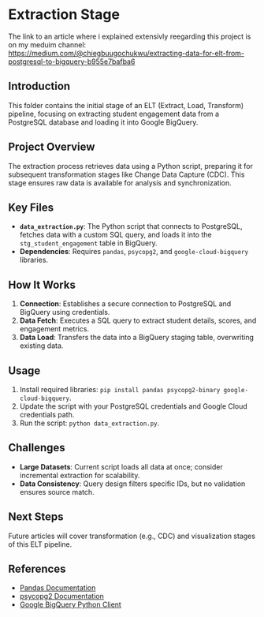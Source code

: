 # Extraction Stage
The link to an article where i explained extensivly reegarding this project is on my meduim channel:
https://medium.com/@chiegbuugochukwu/extracting-data-for-elt-from-postgresql-to-bigquery-b955e7bafba6

## Introduction
This folder contains the initial stage of an ELT (Extract, Load, Transform) pipeline, focusing on extracting student engagement data from a PostgreSQL database and loading it into Google BigQuery.

## Project Overview
The extraction process retrieves data using a Python script, preparing it for subsequent transformation stages like Change Data Capture (CDC). This stage ensures raw data is available for analysis and synchronization.

## Key Files
- **`data_extraction.py`**: The Python script that connects to PostgreSQL, fetches data with a custom SQL query, and loads it into the `stg_student_engagement` table in BigQuery.
- **Dependencies**: Requires `pandas`, `psycopg2`, and `google-cloud-bigquery` libraries.

## How It Works
1. **Connection**: Establishes a secure connection to PostgreSQL and BigQuery using credentials.
2. **Data Fetch**: Executes a SQL query to extract student details, scores, and engagement metrics.
3. **Data Load**: Transfers the data into a BigQuery staging table, overwriting existing data.

## Usage
1. Install required libraries: `pip install pandas psycopg2-binary google-cloud-bigquery`.
2. Update the script with your PostgreSQL credentials and Google Cloud credentials path.
3. Run the script: `python data_extraction.py`.

## Challenges
- **Large Datasets**: Current script loads all data at once; consider incremental extraction for scalability.
- **Data Consistency**: Query design filters specific IDs, but no validation ensures source match.

## Next Steps
Future articles will cover transformation (e.g., CDC) and visualization stages of this ELT pipeline.

## References
- [Pandas Documentation](https://pandas.pydata.org/docs/)
- [psycopg2 Documentation](https://www.psycopg.org/docs/)
- [Google BigQuery Python Client](https://cloud.google.com/bigquery/docs/reference/libraries#client-libraries-install-python)

